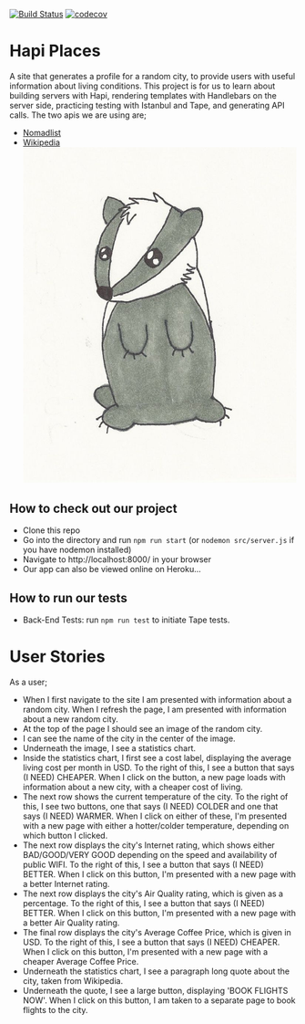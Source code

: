 [![Build Status](https://travis-ci.org/FAC9/hapi-places.svg?branch=master)](https://travis-ci.org/FAC9/hapi-places)
[![codecov](https://codecov.io/gh/FAC9/hapi-places/branch/master/graph/badge.svg)](https://codecov.io/gh/FAC9/hapi-places)

# Hapi Places

A site that generates a profile for a random city, to provide users with useful information about living conditions. This project is for us to learn about building servers with Hapi, rendering templates with Handlebars on the server side, practicing testing with Istanbul and Tape, and generating API calls. The two apis we are using are;
- [Nomadlist](https://nomadlist.com/faq)
- [Wikipedia](https://www.mediawiki.org/wiki/API:Main_page)
![Lovely Badger](public/images/badger.jpg)

## How to check out our project

- Clone this repo
- Go into the directory and run ```npm run start``` (or ```nodemon src/server.js``` if you have nodemon installed)
- Navigate to http://localhost:8000/ in your browser
- Our app can also be viewed online on Heroku...

## How to run our tests

- Back-End Tests: run ```npm run test``` to initiate Tape tests.

# User Stories

As a user;
- When I first navigate to the site I am presented with information about a random city. When I refresh the page, I am presented with information about a new random city.
- At the top of the page I should see an image of the random city.
- I can see the name of the city in the center of the image.
- Underneath the image, I see a statistics chart.
- Inside the statistics chart, I first see a cost label, displaying the average living cost per month in USD. To the right of this, I see a button that says (I NEED) CHEAPER. When I click on the button, a new page loads with information about a new city, with a cheaper cost of living.
- The next row shows the current temperature of the city. To the right of this, I see two buttons, one that says (I NEED) COLDER and one that says (I NEED) WARMER. When I click on either of these, I'm presented with a new page with either a hotter/colder temperature, depending on which button I clicked.
- The next row displays the city's Internet rating, which shows either BAD/GOOD/VERY GOOD depending on the speed and availability of public WIFI. To the right of this, I see a button that says (I NEED) BETTER. When I click on this button, I'm presented with a new page with a better Internet rating.
- The next row displays the city's Air Quality rating, which is given as a percentage. To the right of this, I see a button that says (I NEED) BETTER. When I click on this button, I'm presented with a new page with a better Air Quality rating.
- The final row displays the city's Average Coffee Price, which is given in USD. To the right of this, I see a button that says (I NEED) CHEAPER. When I click on this button, I'm presented with a new page with a cheaper Average Coffee Price.
- Underneath the statistics chart, I see a paragraph long quote about the city, taken from Wikipedia.
- Underneath the quote, I see a large button, displaying 'BOOK FLIGHTS NOW'. When I click on this button, I am taken to a separate page to book flights to the city.
